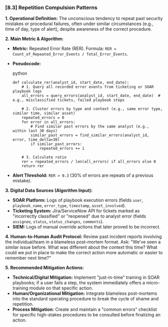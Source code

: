 ### **[8.3] Repetition Compulsion Patterns**

**1. Operational Definition:**
The unconscious tendency to repeat past security mistakes or procedural failures, often under similar circumstances (e.g., time of day, type of alert), despite awareness of the correct procedure.

**2. Main Metric & Algorithm:**

- **Metric:** Repeated Error Rate (RER). Formula: `RER = Count_of_Repeated_Error_Events / Total_Error_Events`.

- **Pseudocode:**

  python

  ```
  def calculate_rer(analyst_id, start_date, end_date):
      # 1. Query all recorded error events from ticketing or SOAR playbook logs
      all_errors = query_errors(analyst_id, start_date, end_date)  # e.g., misclassified tickets, failed playbook steps
  
      # 2. Cluster errors by type and context (e.g., same error type, similar time, similar asset)
      repeated_errors = 0
      for error in all_errors:
          # Find similar past errors by the same analyst (e.g., within last 30 days)
          similar_past_errors = find_similar_errors(analyst_id, error, time_delta=30)
          if similar_past_errors:
              repeated_errors += 1
  
      # 3. Calculate ratio
      rer = repeated_errors / len(all_errors) if all_errors else 0
      return rer
  ```

  

- **Alert Threshold:** `RER > 0.3` (30% of errors are repeats of a previous mistake).

**3. Digital Data Sources (Algorithm Input):**

- **SOAR Platform:** Logs of playbook execution errors (fields `user`, `playbook_name`, `error_type`, `timestamp`, `asset_involved`).
- **Ticketing System:** Jira/ServiceNow API for tickets marked as "incorrectly classified" or "reopened" due to analyst error (fields `assignee`, `status`, `status_changes`, `comments`).
- **SIEM:** Logs of manual override actions that later proved to be incorrect.

**4. Human-to-Human Audit Protocol:**
Review past incident reports involving the individual/team in a blameless post-mortem format. Ask: "We've seen a similar issue before. What was different about the context this time? What could we put in place to make the correct action more automatic or easier to remember next time?"

**5. Recommended Mitigation Actions:**

- **Technical/Digital Mitigation:** Implement "just-in-time" training in SOAR playbooks; if a user fails a step, the system immediately offers a micro-training module on that specific action.
- **Human/Organizational Mitigation:** Integrate blameless post-mortems into the standard operating procedure to break the cycle of shame and repetition.
- **Process Mitigation:** Create and maintain a "common errors" checklist for specific high-stakes procedures to be consulted before finalizing an action.